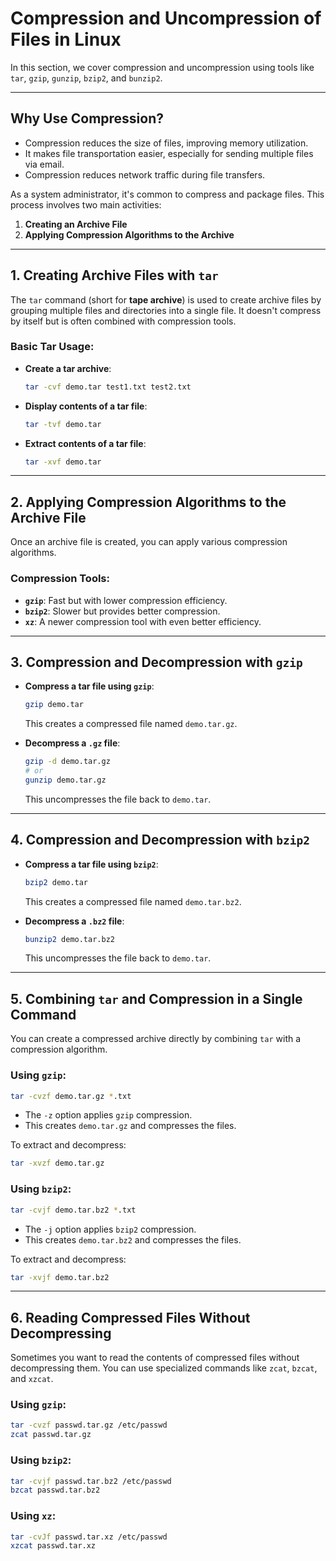 
# Compression and Uncompression of Files in Linux

In this section, we cover compression and uncompression using tools like `tar`, `gzip`, `gunzip`, `bzip2`, and `bunzip2`.

---

## Why Use Compression?

- Compression reduces the size of files, improving memory utilization.
- It makes file transportation easier, especially for sending multiple files via email.
- Compression reduces network traffic during file transfers.

As a system administrator, it's common to compress and package files. This process involves two main activities:
1. **Creating an Archive File**
2. **Applying Compression Algorithms to the Archive**

---

## 1. Creating Archive Files with `tar`

The `tar` command (short for **tape archive**) is used to create archive files by grouping multiple files and directories into a single file. It doesn't compress by itself but is often combined with compression tools.

### **Basic Tar Usage**:

- **Create a tar archive**:
  ```bash
  tar -cvf demo.tar test1.txt test2.txt
  ```

- **Display contents of a tar file**:
  ```bash
  tar -tvf demo.tar
  ```

- **Extract contents of a tar file**:
  ```bash
  tar -xvf demo.tar
  ```

---

## 2. Applying Compression Algorithms to the Archive File

Once an archive file is created, you can apply various compression algorithms.

### **Compression Tools**:

- **`gzip`**: Fast but with lower compression efficiency.
- **`bzip2`**: Slower but provides better compression.
- **`xz`**: A newer compression tool with even better efficiency.

---

## 3. Compression and Decompression with `gzip`

- **Compress a tar file using `gzip`**:
  ```bash
  gzip demo.tar
  ```
  This creates a compressed file named `demo.tar.gz`.

- **Decompress a `.gz` file**:
  ```bash
  gzip -d demo.tar.gz
  # or
  gunzip demo.tar.gz
  ```
  This uncompresses the file back to `demo.tar`.

---

## 4. Compression and Decompression with `bzip2`

- **Compress a tar file using `bzip2`**:
  ```bash
  bzip2 demo.tar
  ```
  This creates a compressed file named `demo.tar.bz2`.

- **Decompress a `.bz2` file**:
  ```bash
  bunzip2 demo.tar.bz2
  ```
  This uncompresses the file back to `demo.tar`.

---

## 5. Combining `tar` and Compression in a Single Command

You can create a compressed archive directly by combining `tar` with a compression algorithm.

### **Using `gzip`**:
```bash
tar -cvzf demo.tar.gz *.txt
```
- The `-z` option applies `gzip` compression.
- This creates `demo.tar.gz` and compresses the files.

To extract and decompress:
```bash
tar -xvzf demo.tar.gz
```

### **Using `bzip2`**:
```bash
tar -cvjf demo.tar.bz2 *.txt
```
- The `-j` option applies `bzip2` compression.
- This creates `demo.tar.bz2` and compresses the files.

To extract and decompress:
```bash
tar -xvjf demo.tar.bz2
```

---

## 6. Reading Compressed Files Without Decompressing

Sometimes you want to read the contents of compressed files without decompressing them. You can use specialized commands like `zcat`, `bzcat`, and `xzcat`.

### **Using `gzip`**:
```bash
tar -cvzf passwd.tar.gz /etc/passwd
zcat passwd.tar.gz
```

### **Using `bzip2`**:
```bash
tar -cvjf passwd.tar.bz2 /etc/passwd
bzcat passwd.tar.bz2
```

### **Using `xz`**:
```bash
tar -cvJf passwd.tar.xz /etc/passwd
xzcat passwd.tar.xz
```

